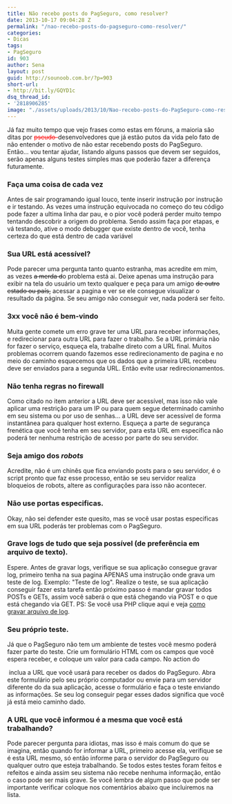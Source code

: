 ```yaml
---
title: Não recebo posts do PagSeguro, como resolver?
date: 2013-10-17 09:04:28 Z
permalink: "/nao-recebo-posts-do-pagseguro-como-resolver/"
categories:
- Dicas
tags:
- PagSeguro
id: 903
author: Sena
layout: post
guid: http://sounoob.com.br/?p=903
short-url:
- http://bit.ly/GQYD1c
dsq_thread_id:
- '2818906285'
image: "./assets/uploads/2013/10/Nao-recebo-posts-do-PagSeguro-como-resolver.gif"
---
```


Já faz muito tempo que vejo frases como estas em fóruns, a maioria são ditas por <del style="color: #ff0000;">pseudo-</del>desenvolvedores que já estão putos da vida pelo fato de não entender o motivo de não estar recebendo posts do PagSeguro. Então… vou tentar ajudar, listando alguns passos que devem ser seguidos, serão apenas alguns testes simples mas que poderão fazer a diferença futuramente.<!--more-->

### Faça uma coisa de cada vez

Antes de sair programando igual louco, tente inserir instrução por instrução e ir testando. As vezes uma instrução equivocada no começo do teu código pode fazer a ultima linha dar pau, e o pior você poderá perder muito tempo tentando descobrir a origem do problema. Sendo assim faça por etapas, e vá testando, ative o modo debugger que existe dentro de você, tenha certeza do que está dentro de cada variável

### Sua URL está acessível?

Pode parecer uma pergunta tanto quanto estranha, mas acredite em mim, as vezes <del>a merda d</del>o problema está ai. Deixe apenas uma instrução para exibir na tela do usuário um texto qualquer e peça para um amigo <del>de outro estado ou país,</del> acessar a pagina e ver se ele consegue visualizar o resultado da página. Se seu amigo não conseguir ver, nada poderá ser feito.

### 3xx você não é bem-vindo

Muita gente comete um erro grave ter uma URL para receber informações, e redirecionar para outra URL para fazer o trabalho. Se a URL primária não for fazer o serviço, esqueça ela, trabalhe direto com a URL final. Muitos problemas ocorrem quando fazemos esse redirecionamento de pagina e no meio do caminho esquecemos que os dados que a primeira URL recebeu deve ser enviados para a segunda URL. Então evite usar redirecionamentos.

### Não tenha regras no firewall

Como citado no item anterior a URL deve ser acessível, mas isso não vale aplicar uma restrição para um IP ou para quem segue determinado caminho em seu sistema ou por uso de senhas… a URL deve ser acessível de forma instantânea para qualquer host externo. Esqueça a parte de segurança frenética que você tenha em seu servidor, para esta URL em especifica não poderá ter nenhuma restrição de acesso por parte do seu servidor.

### Seja amigo dos _robots_

Acredite, não é um chinês que fica enviando posts para o seu servidor, é o script pronto que faz esse processo, então se seu servidor realiza bloqueios de robots, altere as configurações para isso não acontecer.

### Não use portas especificas.

Okay, não sei defender este quesito, mas se você usar postas especificas em sua URL poderás ter problemas com o PagSeguro.

### Grave logs de tudo que seja possível (de preferência em arquivo de texto).

Espere. Antes de gravar logs, verifique se sua aplicação consegue gravar log, primeiro tenha na sua pagina APENAS uma instrução onde grava um teste de log. Exemplo: "Teste de log". Realize o teste, se sua aplicação conseguir fazer esta tarefa então próximo passo é mandar gravar todos POSTs e GETs, assim você saberá o que está chegando via POST e o que está chegando via GET. PS: Se você usa PHP clique aqui e veja <a title="Escrevendo um arquivo de texto, usando PHP" href="./escrevendo-um-arquivo-de-texto-usando-php/" target="_blank">como gravar arquivo de log</a>.

### Seu próprio teste.

Já que o PagSeguro não tem um ambiente de testes você mesmo poderá fazer parte do teste. Crie um formulário HTML com os campos que você espera receber, e coloque um valor para cada campo. No action do **<form>** inclua a URL que você usará para receber os dados do PagSeguro. Abra este formulário pelo seu próprio computador ou envie para um servidor diferente do da sua aplicação, acesse o formulário e faça o teste enviando as informações. Se seu log conseguir pegar esses dados significa que você já está meio caminho dado.

### A URL que você informou é a mesma que você está trabalhando?

Pode parecer pergunta para idiotas, mas isso é mais comum do que se imagina, então quando for informar a URL, primeiro acesse ela, verifique se é esta URL mesmo, só então informe para o servidor do PagSeguro ou qualquer outro que esteja trabalhando. Se todos estes testes foram feitos e refeitos e ainda assim seu sistema não recebe nenhuma informação, então o caso pode ser mais grave. Se você lembra de algum passo que pode ser importante verificar coloque nos comentários abaixo que incluiremos na lista.